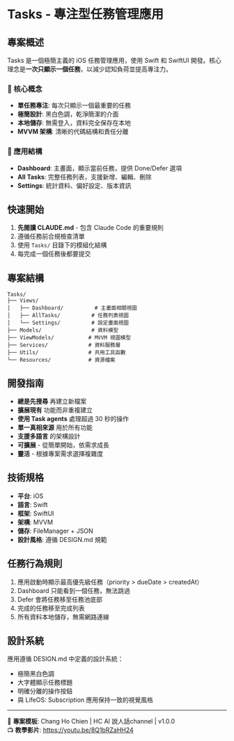 # Tasks - 專注型任務管理應用

## 專案概述

Tasks 是一個極簡主義的 iOS 任務管理應用，使用 Swift 和 SwiftUI 開發。核心理念是**一次只顯示一個任務**，以減少認知負荷並提高專注力。

### 🧠 核心概念
- **單任務專注**: 每次只顯示一個最重要的任務
- **極簡設計**: 黑白色調，乾淨簡潔的介面
- **本地儲存**: 無需登入，資料完全保存在本地
- **MVVM 架構**: 清晰的代碼結構和責任分離

### 📱 應用結構
- **Dashboard**: 主畫面，顯示當前任務，提供 Done/Defer 選項
- **All Tasks**: 完整任務列表，支援新增、編輯、刪除
- **Settings**: 統計資料、偏好設定、版本資訊

## 快速開始

1. **先閱讀 CLAUDE.md** - 包含 Claude Code 的重要規則
2. 遵循任務前合規檢查清單
3. 使用 `Tasks/` 目錄下的模組化結構
4. 每完成一個任務後都要提交

## 專案結構

```
Tasks/
├── Views/
│   ├── Dashboard/          # 主畫面相關視圖
│   ├── AllTasks/          # 任務列表視圖
│   └── Settings/          # 設定畫面視圖
├── Models/                # 資料模型
├── ViewModels/           # MVVM 視圖模型
├── Services/             # 資料服務層
├── Utils/                # 共用工具函數
└── Resources/            # 資源檔案
```

## 開發指南

- **總是先搜尋** 再建立新檔案
- **擴展現有** 功能而非重複建立
- **使用 Task agents** 處理超過 30 秒的操作
- **單一真相來源** 用於所有功能
- **支援多語言** 的架構設計
- **可擴展** - 從簡單開始，依需求成長
- **靈活** - 根據專案需求選擇複雜度

## 技術規格

- **平台**: iOS
- **語言**: Swift
- **框架**: SwiftUI
- **架構**: MVVM
- **儲存**: FileManager + JSON
- **設計風格**: 遵循 DESIGN.md 規範

## 任務行為規則

1. 應用啟動時顯示最高優先級任務（priority > dueDate > createdAt）
2. Dashboard 只能看到一個任務，無法跳過
3. Defer 會將任務移至任務池底部
4. 完成的任務移至完成列表
5. 所有資料本地儲存，無需網路連線

## 設計系統

應用遵循 DESIGN.md 中定義的設計系統：
- 極簡黑白色調
- 大字體顯示任務標題
- 明確分離的操作按鈕
- 與 LifeOS: Subscription 應用保持一致的視覺風格

---

🎯 **專案模板**: Chang Ho Chien | HC AI 說人話channel | v1.0.0  
📺 **教學影片**: https://youtu.be/8Q1bRZaHH24